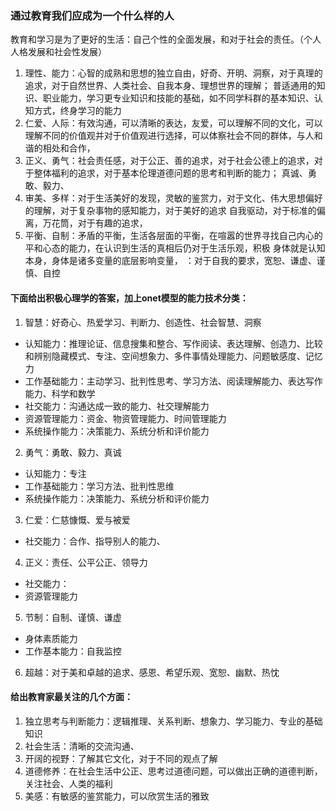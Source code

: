 ### 通过教育我们应成为一个什么样的人

教育和学习是为了更好的生活：自己个性的全面发展，和对于社会的责任。（个人人格发展和社会性发展）

1. 理性、能力：心智的成熟和思想的独立自由，好奇、开明、洞察，对于真理的追求，对于自然世界、人类社会、自我本身、理想世界的理解；
普适通用的知识、职业能力，学习更专业知识和技能的基础，如不同学科群的基本知识、认知方式，终身学习的能力
2. 仁爱、人际：有效沟通，可以清晰的表达，友爱，可以理解不同的文化，可以理解不同的价值观并对于价值观进行选择，可以体察社会不同的群体，与人和谐的相处和合作，
3. 正义、勇气：社会责任感，对于公正、善的追求，对于社会公德上的追求，对于整体福利的追求，对于基本伦理道德问题的思考和判断的能力；
真诚、勇敢、毅力、
4. 审美、多样：对于生活美好的发现，灵敏的鉴赏力，对于文化、伟大思想偏好的理解，对于复杂事物的感知能力，对于美好的追求
自我驱动，对于标准的偏离，万花筒，对于有趣的追求，
5. 平衡、自制：矛盾的平衡，生活各层面的平衡，在喧嚣的世界寻找自己内心的平和心态的能力，在认识到生活的真相后仍对于生活乐观，积极
身体就是认知本身，身体是诸多变量的底层影响变量，
：对于自我的要求，宽恕、谦虚、谨慎、自控

#### 下面给出积极心理学的答案，加上onet模型的能力技术分类：

1. 智慧：好奇心、热爱学习、判断力、创造性、社会智慧、洞察
  - 认知能力：推理论证、信息搜集和整合、写作阅读、表达理解、创造力、比较和辨别隐藏模式、专注、空间想象力、多件事情处理能力、问题敏感度、记忆力
  - 工作基础能力：主动学习、批判性思考、学习方法、阅读理解能力、表达写作能力、科学和数学
  - 社交能力：沟通达成一致的能力、社交理解能力
  - 资源管理能力：资金、物资管理能力、时间管理能力
  - 系统操作能力：决策能力、系统分析和评价能力
2. 勇气：勇敢、毅力、真诚
  - 认知能力：专注
  - 工作基础能力：学习方法、批判性思维
  - 系统操作能力：决策能力、系统分析和评价能力
3. 仁爱：仁慈慷慨、爱与被爱
  - 社交能力：合作、指导别人的能力、
4. 正义：责任、公平公正、领导力
  - 社交能力：
  - 资源管理能力
5. 节制：自制、谨慎、谦虚
  - 身体素质能力
  - 工作基本能力：自我监控
6. 超越：对于美和卓越的追求、感恩、希望乐观、宽恕、幽默、热忱

#### 给出教育家最关注的几个方面：  

1. 独立思考与判断能力：逻辑推理、关系判断、想象力、学习能力、专业的基础知识
2. 社会生活：清晰的交流沟通、
3. 开阔的视野：了解其它文化，对于不同的观点了解
4. 道德修养：在社会生活中公正、思考过道德问题，可以做出正确的道德判断，关注社会、人类的福利
5. 美感：有敏感的鉴赏能力，可以欣赏生活的雅致
